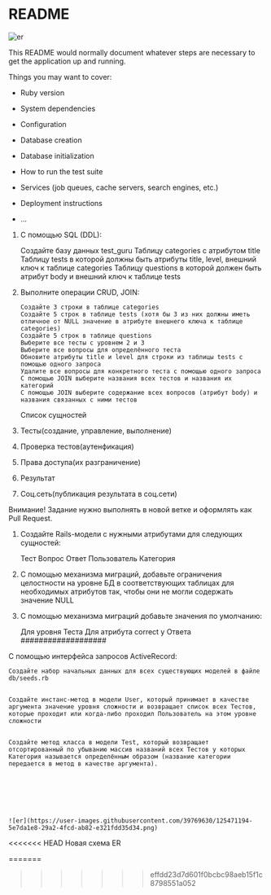 # README

![er](https://user-images.githubusercontent.com/39769630/125471194-5e7da1e8-29a2-4fcd-ab82-e321fdd35d34.png)

This README would normally document whatever steps are necessary to get the
application up and running.

Things you may want to cover:

- Ruby version

- System dependencies

- Configuration

- Database creation

- Database initialization

- How to run the test suite

- Services (job queues, cache servers, search engines, etc.)

- Deployment instructions

- ...

1.  С помощью SQL (DDL):

    Создайте базу данных test_guru
    Таблицу categories с атрибутом title
    Таблицу tests в которой должны быть атрибуты title, level, внешний ключ к таблице categories
    Таблицу questions в которой должен быть атрибут body и внешний ключ к таблице tests

2.  Выполните операции CRUD, JOIN:

        Создайте 3 строки в таблице categories
        Создайте 5 строк в таблице tests (хотя бы 3 из них должны иметь отличное от NULL значение в атрибуте внешнего ключа к таблице categories)
        Создайте 5 строк в таблице questions
        Выберите все тесты с уровнем 2 и 3
        Выберите все вопросы для определённого теста
        Обновите атрибуты title и level для строки из таблицы tests с помощью одного запроса
        Удалите все вопросы для конкретного теста с помощью одного запроса
        С помощью JOIN выберите названия всех тестов и названия их категорий
        С помощью JOIN выберите содержание всех вопросов (атрибут body) и названия связанных с ними тестов

    Список сущностей

3.  Тесты(создание, управление, выполнение)
4.  Проверка тестов(аутенфикация)
5.  Права доступа(их разграничение)
6.  Результат
7.  Соц.сеть(публикация результата в соц.сети)

Внимание! Задание нужно выполнять в новой ветке и оформлять как Pull Request.

1. Создайте Rails-модели с нужными атрибутами для следующих сущностей:

   Тест
   Вопрос
   Ответ
   Пользователь
   Категория

2. С помощью механизма миграций, добавьте ограничения целостности на уровне БД в соответствующих таблицах для необходимых атрибутов так, чтобы они не могли содержать значение NULL
3. С помощью механизма миграций добавьте значения по умолчанию:

   Для уровня Теста
   Для атрибута correct у Ответа
   ###################

С помощью интерфейса запросов ActiveRecord:

    Создайте набор начальных данных для всех существующих моделей в файле db/seeds.rb


    Создайте инстанс-метод в модели User, который принимает в качестве аргумента значение уровня сложности и возвращает список всех Тестов, которые проходит или когда-либо проходил Пользователь на этом уровне сложности


    Создайте метод класса в модели Test, который возвращает отсортированный по убыванию массив названий всех Тестов у которых Категория называется определённым образом (название категории передается в метод в качестве аргумента).







    ![er](https://user-images.githubusercontent.com/39769630/125471194-5e7da1e8-29a2-4fcd-ab82-e321fdd35d34.png)

<<<<<<< HEAD
Новая схема ER

=======

> > > > > > > effdd23d7d601f0bcbc98aeb15f1c8798551a052
